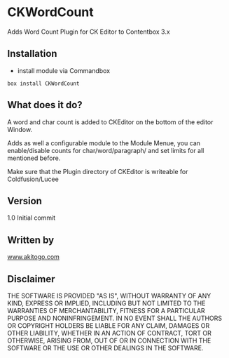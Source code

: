 # CKWordCount
Adds Word Count Plugin for CK Editor to Contentbox 3.x

## Installation
- install module via Commandbox 

```
box install CKWordCount
```
## What does it do?
A word and char count is added to CKEditor on the bottom of the editor Window.

Adds as well a configurable module to the Module Menue, you can enable/disable counts for char/word/paragraph/ and set limits for all mentioned before.

Make sure that the Plugin directory of CKEditor is writeable for Coldfusion/Lucee

## Version
1.0 Initial commit

## Written by
www.akitogo.com

## Disclaimer
THE SOFTWARE IS PROVIDED "AS IS", WITHOUT WARRANTY OF ANY KIND, EXPRESS OR IMPLIED, INCLUDING BUT NOT LIMITED TO THE WARRANTIES OF MERCHANTABILITY, FITNESS FOR A PARTICULAR PURPOSE AND NONINFRINGEMENT. IN NO EVENT SHALL THE AUTHORS OR COPYRIGHT HOLDERS BE LIABLE FOR ANY CLAIM, DAMAGES OR OTHER LIABILITY, WHETHER IN AN ACTION OF CONTRACT, TORT OR OTHERWISE, ARISING FROM, OUT OF OR IN CONNECTION WITH THE SOFTWARE OR THE USE OR OTHER DEALINGS IN THE SOFTWARE.
